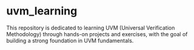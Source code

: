 # uvm_learning
This repository is dedicated to learning UVM (Universal Verification Methodology) through hands-on projects and exercises, with the goal of building a strong foundation in UVM fundamentals.
